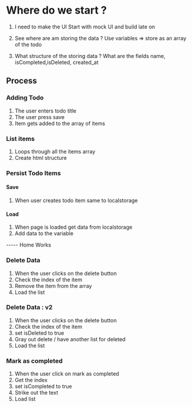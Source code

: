 # Where do we start ? 
1. I need to make the UI 
Start with mock UI and build late on

2. See where are am storing the data ? 
Use variables => store as an array of the todo

3. What structure of the storing data ?  What are the fields
name, isCompleted,isDeleted, created_at




## Process

### Adding Todo
1. The user enters todo title
2. The user press save 
3.  Item gets added to the array of items

### List items
1. Loops through all the items array
2. Create html structure


### Persist Todo Items
#### Save
1. When user creates todo item same to localstorage

#### Load
1. When page is loaded get data from localstorage
2. Add data to the variable



----- Home Works


### Delete Data
1. When the user clicks on the delete button
2. Check the index of the item 
3. Remove the item from the array
4. Load the list

### Delete Data : v2
1. When the user clicks on the delete button
2. Check the index of the item 
3. set isDeleted to true
4. Gray out delete / have another list for deleted
5. Load the list


### Mark as completed
1. When the user click on mark as completed
2. Get the index
3. set isCompleted to true
4. Strike out the text
5. Load list
